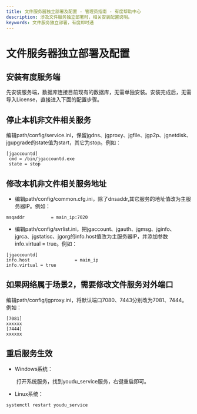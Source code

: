 ```yaml
---
title: 文件服务器独立部署及配置 - 管理员指南 - 有度帮助中心
description: 涉及文件服务独立部署时，相关安装配置说明。
keywords: 文件服务独立部署，有度即时通
---
```


# 文件服务器独立部署及配置

## 安装有度服务端

先安装服务端，数据库连接目前现有的数据库，无需单独安装。安装完成后，无需导入License，直接进入下面的配置步骤。

## 停止本机非文件相关服务

编辑path/config/service.ini，保留jgdns、jgproxy、jgfile、jgp2p、jgnetdisk、jgupgrade的state值为start，其它为stop。例如：

```
[jgaccountd]
 cmd = /bin/jgaccountd.exe
 state = stop
```

## 修改本机非文件相关服务地址

- 编辑path/config/common.cfg.ini，除了dnsaddr,其它服务的地址值改为主服务器IP。例如：

```
msqaddr          = main_ip:7020
```

- 编辑path/config/svrlist.ini，把jgaccount、jgauth、jgmsg、jginfo、jgrca、jgstatisc、jgorg的info.host值改为主服务器IP，并添加参数info.virtual = true。例如：

```
[jgaccountd]
info.host                 = main_ip
info.virtual = true
```

## 如果网络属于场景2，需要修改文件服务对外端口

​		编辑path/config/jgproxy.ini，将默认端口7080、7443分别改为7081、7444。例如：

```
[7081]
xxxxxx
[7444]
xxxxxx
```

## 重启服务生效

- Windows系统：

  ​	打开系统服务，找到youdu_service服务，右键重启即可。

- Linux系统：

```
systemctl restart youdu_service
```

